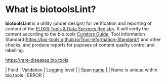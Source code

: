 # What is biotoolsLint?
**biotoolsLint** is a utility (under design!) for verification and reporting of content of the [ELIXIR Tools & Data Services Registry](https://bio.tools).  It will verify the content according to the bio.tools [Curators Guide](https://biotools.readthedocs.io/en/latest/curators_guide.html), Tool Information Standard(https://bio-tools.github.io/Tool-Information-Standard/) and other checks, and produce reports for puposes of content quality control and labelling.


https://rare-diseases.bio.tools

| Field  | Validation                      | Logging level |
| Span <td colspan=3> [name](https://biotools.readthedocs.io/en/latest/api_usage_guide.html#name)
|        | Name is unique within bio.tools | ERROR         |

